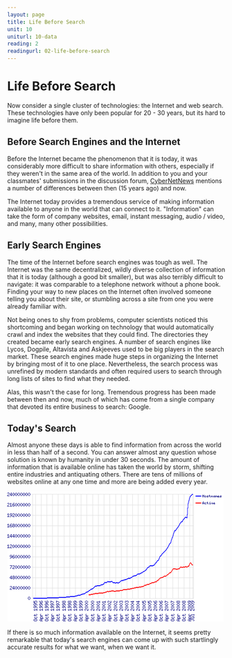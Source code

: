 ```yaml
---
layout: page
title: Life Before Search
unit: 10
uniturl: 10-data
reading: 2
readingurl: 02-life-before-search
---
```



Life Before Search
==================

Now consider a single cluster of technologies: the Internet and web search. These technologies have only been popular for 20 - 30 years, but its hard to imagine life before them.

Before Search Engines and the Internet
--------------------------------------
Before the Internet became the phenomenon that it is today, it was considerably more difficult to share information with others, especially if they weren't in the same area of the world. In addition to you and your classmates' submissions in the discussion forum, [CyberNetNews](http://cybernetnews.com/cybernotes-life-before-the-internet-was-like/) mentions a number of differences between then (15 years ago) and now.

The Internet today provides a tremendous service of making information available to anyone in the world that can connect to it. "Information" can take the form of company websites, email, instant messaging, audio / video, and many, many other possibilities.


Early Search Engines
--------------------
The time of the Internet before search engines was tough as well. The Internet was the same decentralized, wildly diverse collection of information that it is today (although a good bit smaller), but was also terribly difficult to navigate: it was comparable to a telephone network without a phone book. Finding your way to new places on the Internet often involved someone telling you about their site, or stumbling across a site from one you were already familiar with.

Not being ones to shy from problems, computer scientists noticed this shortcoming and began working on technology that would automatically crawl and index the websites that they could find. The directories they created became early search engines. A number of search engines like Lycos, Dogpile, Altavista and Askjeeves used to be big players in the search market. These search engines made huge steps in organizing the Internet by bringing most of it to one place. Nevertheless, the search process was unrefined by modern standards and often required users to search through long lists of sites to find what they needed.

Alas, this wasn't the case for long. Tremendous progress has been made between then and now, much of which has come from a single company that devoted its entire business to search: Google.


Today's Search
--------------
Almost anyone these days is able to find information from across the world in less than half of a second. You can answer almost any question whose solution is known by humanity in under 30 seconds. The amount of information that is available online has taken the world by storm, shifting entire industries and antiquating others. There are tens of millions of websites online at any one time and more are being added every year.

![Graph](graph.gif)

If there is so much information available on the Internet, it seems pretty remarkable that today's search engines can come up with such startlingly accurate results for what we want, when we want it.


